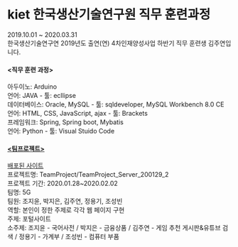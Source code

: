 # kiet 한국생산기술연구원 직무 훈련과정
2019.10.01 ~ 2020.03.31 <br>
한국생산기술연구연 2019년도 출연(연) 4차인재양성사업 하반기 직무 훈련생 김주연입니다.<br>

<h4> <직무 훈련 과정> </h4> 
아두이노: Arduino <br>
언어: JAVA - 툴: ecllipse <br>
데이터베이스: Oracle, MySQL - 툴: sqldeveloper, MySQL Workbench 8.0 CE <br>
언어: HTML, CSS, JavaScript, ajax - 툴: Brackets <br>
프레임워크: Spring, Spring boot, Mybatis <br>
언어: Python - 툴: Visual Stuido Code <br>

<a href="https://github.com/jysaa5/kiet/tree/master/TeamProject/TeamProject_Server_200129_2"><h4> <팀프로젝트> </h4></a>
<a href="http://ec2-13-209-26-197.ap-northeast-2.compute.amazonaws.com:8080/gz/">배포된 사이트</a><br>
프로젝트명: TeamProject/TeamProject_Server_200129_2 <br>
프로젝트 기간: 2020.01.28~2020.02.02  <br>
팀명: 5G  <br>
팀원: 조지윤, 박지은, 김주연, 정용기, 조성빈  <br>
역할: 본인이 정한 주제로 각각 웹 페이지 구현 <br>
주제: 포털사이트  <br>
소주제: 조지윤 - 국어사전 / 박지은 - 금융상품 / 김주연 - 게임 추천 게시판&유튜브 검색 / 정용기 - 가계부 / 조성빈 - 컴퓨터 부품  <br>  

